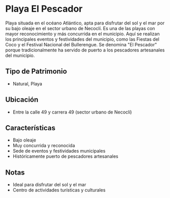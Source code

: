 # Playa El Pescador

Playa situada en el océano Atlántico, apta para disfrutar del sol y el mar por su bajo oleaje en el sector urbano de Necoclí. Es una de las playas con mayor reconocimiento y más concurrida en el municipio. Aquí se realizan los principales eventos y festividades del municipio, como las Fiestas del Coco y el Festival Nacional del Bullerengue. Se denomina "El Pescador" porque tradicionalmente ha servido de puerto a los pescadores artesanales del municipio.

## Tipo de Patrimonio
- Natural, Playa

## Ubicación
- Entre la calle 49 y carrera 49 (sector urbano de Necoclí)

## Características
- Bajo oleaje
- Muy concurrida y reconocida
- Sede de eventos y festividades municipales
- Históricamente puerto de pescadores artesanales

## Notas
- Ideal para disfrutar del sol y el mar
- Centro de actividades turísticas y culturales 